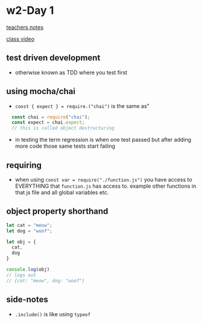 # w2-Day 1

[teachers notes](https://github.com/Eric-Lombardo/lectures-2020-mtl-feb03)

[class video](https://www.youtube.com/watch?v=55QyCARbj_8&feature=youtu.be)

## test driven development
* otherwise known as TDD where you test first

## using mocha/chai
* `const { expect } = require.("chai")` is the same as"
``` javascript
  const chai = require("chai");
  const expect = chai.expect;
  // this is called object destructuring
```
* in testing the term regression is when one test passed but after adding more code those same tests start failing

## requiring
* when using `const var = require("./function.js")` you have access to EVERYTHING that `function.js` has access to. example other functions in that js file and all global variables etc.

## object property shorthand
``` javascript
let cat = "meow";
let dog = "woof";

let obj = {
  cat,
  dog
}

console.log(obj)
// logs out
// {cat: "meow", dog: "woof"}
```

## side-notes
* `.include()` is like using `typeof`
